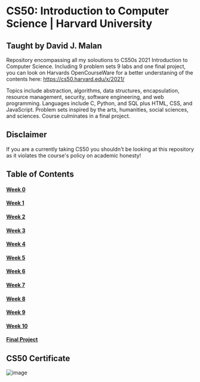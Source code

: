 # CS50: Introduction to Computer Science | Harvard University

## Taught by David J. Malan

Repository encompassing all my soloutions to CS50s 2021 Introduction to Computer Science.
Including 9 problem sets 9 labs and one final project, you can look on Harvards OpenCourseWare
for a better understaning of the contents here: https://cs50.harvard.edu/x/2021/

Topics include abstraction, algorithms, data structures, encapsulation, resource management, security, software engineering, and web programming. Languages include C, Python, and SQL plus HTML, CSS, and JavaScript. Problem sets inspired by the arts, humanities, social sciences, and sciences. Course culminates in a final project.


## Disclaimer 

If you are a currently taking CS50 you shouldn't be looking at this repository as it
violates the course's policy on academic honesty!

## Table of Contents

#### [Week 0](https://github.com/jesse1224/CS50/tree/main/Week0)
#### [Week 1](https://github.com/jesse1224/CS50/tree/main/Week1)
#### [Week 2](https://github.com/jesse1224/CS50/tree/main/Week2)
#### [Week 3](https://github.com/jesse1224/CS50/tree/main/Week3)
#### [Week 4](https://github.com/jesse1224/CS50/tree/main/Week4)
#### [Week 5](https://github.com/jesse1224/CS50/tree/main/Week5)
#### [Week 6](https://github.com/jesse1224/CS50/tree/main/Week6)
#### [Week 7](https://github.com/jesse1224/CS50/tree/main/Week7)
#### [Week 8](https://github.com/jesse1224/CS50/tree/main/Week8)
#### [Week 9](https://github.com/jesse1224/CS50/tree/main/Week9)
#### [Week 10](https://github.com/jesse1224/CS50/tree/main/Week10)
#### [Final Project](https://github.com/jesse1224/CS50/tree/main/Final%20Project/Snake)

## CS50 Certificate

![image](https://user-images.githubusercontent.com/69617120/115339736-b79df880-a1e8-11eb-9610-ff0bc242514a.png)
